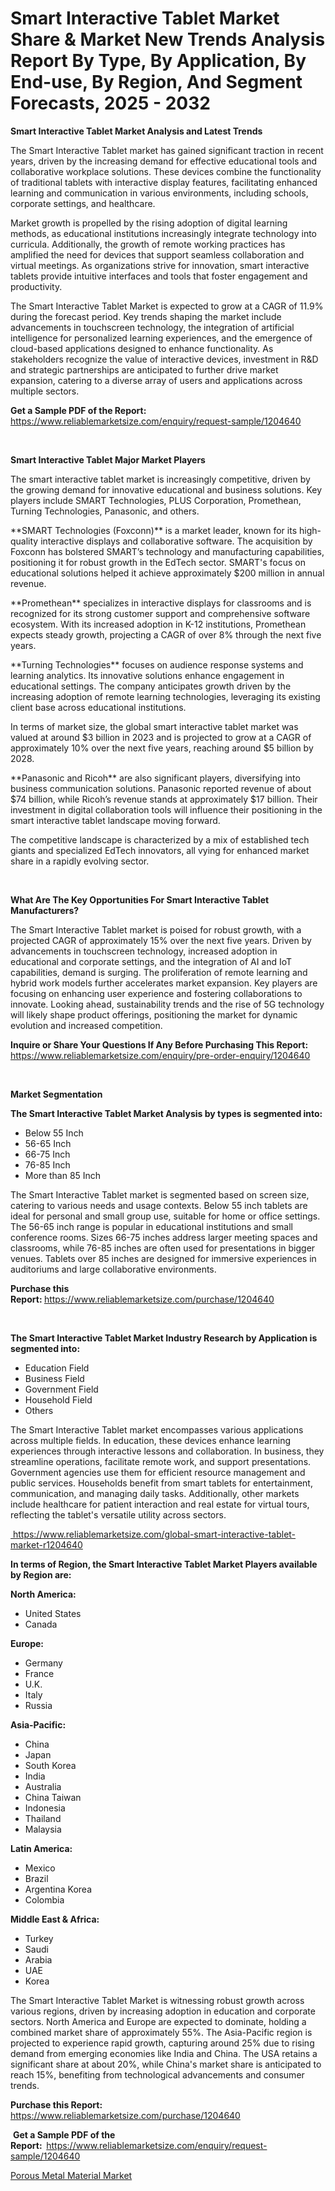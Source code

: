 <p><h1>Smart Interactive Tablet Market Share & Market New Trends Analysis Report By Type, By Application, By End-use, By Region, And Segment Forecasts, 2025 - 2032</h1></p><p><strong>Smart Interactive Tablet Market Analysis and Latest Trends</strong></p>
<p><p>The Smart Interactive Tablet market has gained significant traction in recent years, driven by the increasing demand for effective educational tools and collaborative workplace solutions. These devices combine the functionality of traditional tablets with interactive display features, facilitating enhanced learning and communication in various environments, including schools, corporate settings, and healthcare.</p><p>Market growth is propelled by the rising adoption of digital learning methods, as educational institutions increasingly integrate technology into curricula. Additionally, the growth of remote working practices has amplified the need for devices that support seamless collaboration and virtual meetings. As organizations strive for innovation, smart interactive tablets provide intuitive interfaces and tools that foster engagement and productivity.</p><p>The Smart Interactive Tablet Market is expected to grow at a CAGR of 11.9% during the forecast period. Key trends shaping the market include advancements in touchscreen technology, the integration of artificial intelligence for personalized learning experiences, and the emergence of cloud-based applications designed to enhance functionality. As stakeholders recognize the value of interactive devices, investment in R&D and strategic partnerships are anticipated to further drive market expansion, catering to a diverse array of users and applications across multiple sectors.</p></p>
<p><strong>Get a Sample PDF of the Report:&nbsp;</strong> <a href="https://www.reliablemarketsize.com/enquiry/request-sample/1204640?utm_campaign=3092&utm_medium=2&utm_source=Github&utm_content=ia&utm_term=26032025&utm_id=smart-interactive-tablet">https://www.reliablemarketsize.com/enquiry/request-sample/1204640</a></p>
<p>&nbsp;</p>
<p><strong>Smart Interactive Tablet Major Market Players</strong></p>
<p><p>The smart interactive tablet market is increasingly competitive, driven by the growing demand for innovative educational and business solutions. Key players include SMART Technologies, PLUS Corporation, Promethean, Turning Technologies, Panasonic, and others.</p><p>**SMART Technologies (Foxconn)** is a market leader, known for its high-quality interactive displays and collaborative software. The acquisition by Foxconn has bolstered SMART’s technology and manufacturing capabilities, positioning it for robust growth in the EdTech sector. SMART's focus on educational solutions helped it achieve approximately $200 million in annual revenue.</p><p>**Promethean** specializes in interactive displays for classrooms and is recognized for its strong customer support and comprehensive software ecosystem. With its increased adoption in K-12 institutions, Promethean expects steady growth, projecting a CAGR of over 8% through the next five years.</p><p>**Turning Technologies** focuses on audience response systems and learning analytics. Its innovative solutions enhance engagement in educational settings. The company anticipates growth driven by the increasing adoption of remote learning technologies, leveraging its existing client base across educational institutions.</p><p>In terms of market size, the global smart interactive tablet market was valued at around $3 billion in 2023 and is projected to grow at a CAGR of approximately 10% over the next five years, reaching around $5 billion by 2028.</p><p>**Panasonic and Ricoh** are also significant players, diversifying into business communication solutions. Panasonic reported revenue of about $74 billion, while Ricoh’s revenue stands at approximately $17 billion. Their investment in digital collaboration tools will influence their positioning in the smart interactive tablet landscape moving forward.</p><p>The competitive landscape is characterized by a mix of established tech giants and specialized EdTech innovators, all vying for enhanced market share in a rapidly evolving sector.</p></p>
<p>&nbsp;</p>
<p><strong>What Are The Key Opportunities For Smart Interactive Tablet Manufacturers?</strong></p>
<p><p>The Smart Interactive Tablet market is poised for robust growth, with a projected CAGR of approximately 15% over the next five years. Driven by advancements in touchscreen technology, increased adoption in educational and corporate settings, and the integration of AI and IoT capabilities, demand is surging. The proliferation of remote learning and hybrid work models further accelerates market expansion. Key players are focusing on enhancing user experience and fostering collaborations to innovate. Looking ahead, sustainability trends and the rise of 5G technology will likely shape product offerings, positioning the market for dynamic evolution and increased competition.</p></p>
<p><strong>Inquire or Share Your Questions If Any Before Purchasing This Report:</strong> <a href="https://www.reliablemarketsize.com/enquiry/pre-order-enquiry/1204640?utm_campaign=3092&utm_medium=2&utm_source=Github&utm_content=ia&utm_term=26032025&utm_id=smart-interactive-tablet">https://www.reliablemarketsize.com/enquiry/pre-order-enquiry/1204640</a></p>
<p>&nbsp;</p>
<p><strong>Market Segmentation</strong></p>
<p><strong>The Smart Interactive Tablet Market Analysis by types is segmented into:</strong></p>
<p><ul><li>Below 55 Inch</li><li>56-65 Inch</li><li>66-75 Inch</li><li>76-85 Inch</li><li>More than 85 Inch</li></ul></p>
<p><p>The Smart Interactive Tablet market is segmented based on screen size, catering to various needs and usage contexts. Below 55 inch tablets are ideal for personal and small group use, suitable for home or office settings. The 56-65 inch range is popular in educational institutions and small conference rooms. Sizes 66-75 inches address larger meeting spaces and classrooms, while 76-85 inches are often used for presentations in bigger venues. Tablets over 85 inches are designed for immersive experiences in auditoriums and large collaborative environments.</p></p>
<p><strong>Purchase this Report:&nbsp;</strong><a href="https://www.reliablemarketsize.com/purchase/1204640?utm_campaign=3092&utm_medium=2&utm_source=Github&utm_content=ia&utm_term=26032025&utm_id=smart-interactive-tablet">https://www.reliablemarketsize.com/purchase/1204640</a></p>
<p>&nbsp;</p>
<p><strong>The Smart Interactive Tablet Market Industry Research by Application is segmented into:</strong></p>
<p><ul><li>Education Field</li><li>Business Field</li><li>Government Field</li><li>Household Field</li><li>Others</li></ul></p>
<p><p>The Smart Interactive Tablet market encompasses various applications across multiple fields. In education, these devices enhance learning experiences through interactive lessons and collaboration. In business, they streamline operations, facilitate remote work, and support presentations. Government agencies use them for efficient resource management and public services. Households benefit from smart tablets for entertainment, communication, and managing daily tasks. Additionally, other markets include healthcare for patient interaction and real estate for virtual tours, reflecting the tablet's versatile utility across sectors.</p></p>
<p><a href="https://www.reliablemarketsize.com/global-smart-interactive-tablet-market-r1204640?utm_campaign=3092&utm_medium=2&utm_source=Github&utm_content=ia&utm_term=26032025&utm_id=smart-interactive-tablet">&nbsp;https://www.reliablemarketsize.com/global-smart-interactive-tablet-market-r1204640</a></p>
<p><strong>In terms of Region, the Smart Interactive Tablet Market Players available by Region are:</strong></p>
<p>
    <p> <strong> North America: </strong>
        <ul>
            <li>United States</li>
            <li>Canada</li>
        </ul>
        </p> 
    <p> <strong> Europe: </strong>
        <ul>
            <li>Germany</li>
            <li>France</li>
            <li>U.K.</li>
            <li>Italy</li>
            <li>Russia</li>
        </ul>
        </p> 
    <p> <strong> Asia-Pacific: </strong>
        <ul>
            <li>China</li>
            <li>Japan</li>
            <li>South Korea</li>
            <li>India</li>
            <li>Australia</li>
            <li>China Taiwan</li>
            <li>Indonesia</li>
            <li>Thailand</li>
            <li>Malaysia</li>
        </ul>
        </p> 
    <p> <strong> Latin America: </strong>
        <ul>
            <li>Mexico</li>
            <li>Brazil</li>
            <li>Argentina Korea</li>
            <li>Colombia</li>
        </ul>
        </p> 
    <p> <strong> Middle East & Africa: </strong>
        <ul>
            <li>Turkey</li>
            <li>Saudi</li>
            <li>Arabia</li>
            <li>UAE</li>
            <li>Korea</li>
        </ul>
    </p>
    </p>
<p><p>The Smart Interactive Tablet Market is witnessing robust growth across various regions, driven by increasing adoption in education and corporate sectors. North America and Europe are expected to dominate, holding a combined market share of approximately 55%. The Asia-Pacific region is projected to experience rapid growth, capturing around 25% due to rising demand from emerging economies like India and China. The USA retains a significant share at about 20%, while China's market share is anticipated to reach 15%, benefiting from technological advancements and consumer trends.</p></p>
<p><strong>Purchase this Report: </strong><a href="https://www.reliablemarketsize.com/purchase/1204640?utm_campaign=3092&utm_medium=2&utm_source=Github&utm_content=ia&utm_term=26032025&utm_id=smart-interactive-tablet">https://www.reliablemarketsize.com/purchase/1204640</a></p>
<p>&nbsp;<strong>Get a Sample PDF of the Report:&nbsp;&nbsp;</strong><a href="https://www.reliablemarketsize.com/enquiry/request-sample/1204640?utm_campaign=3092&utm_medium=2&utm_source=Github&utm_content=ia&utm_term=26032025&utm_id=smart-interactive-tablet">https://www.reliablemarketsize.com/enquiry/request-sample/1204640</a></p>
<p><strong></strong></p>
<p><p><a href="https://github.com/momossidram/Market-Research-Report-List-1/blob/main/porous-metal-material-market.md?utm_campaign=3092&utm_medium=2&utm_source=Github&utm_content=ia&utm_term=26032025&utm_id=smart-interactive-tablet">Porous Metal Material Market</a></p></p>